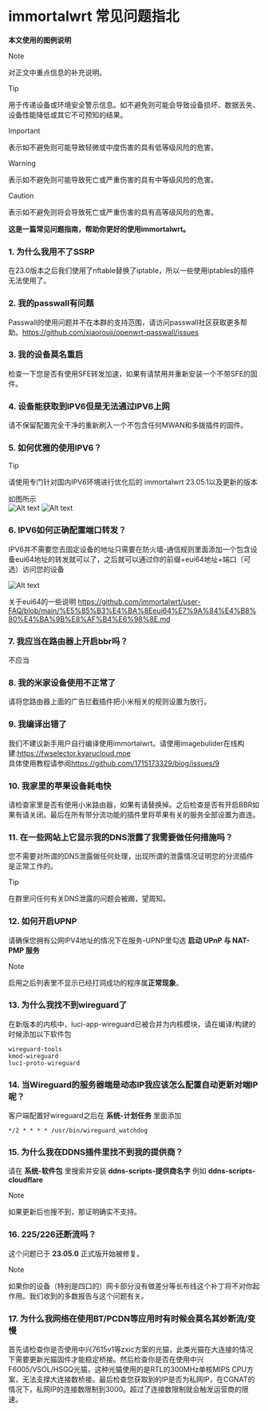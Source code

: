 # immortalwrt 常见问题指北
**本文使用的图例说明**
> [!NOTE]
> 对正文中重点信息的补充说明。

> [!TIP]
> 用于传递设备或环境安全警示信息。如不避免则可能会导致设备损坏、数据丢失、设备性能降低或其它不可预知的结果。

> [!IMPORTANT]
> 表示如不避免则可能导致轻微或中度伤害的具有低等级风险的危害。

> [!WARNING]
> 表示如不避免则可能导致死亡或严重伤害的具有中等级风险的危害。

> [!CAUTION]
> 表示如不避免则将会导致死亡或严重伤害的具有高等级风险的危害。


**这是一篇常见问题指南，帮助你更好的使用immortalwrt。**


### 1. 为什么我用不了SSRP

在23.0版本之后我们使用了nftable替换了iptable，所以一些使用iptables的插件无法使用了。

### 2. 我的passwall有问题

Passwall的使用问题并不在本群的支持范围，请访问passwall社区获取更多帮助。<https://github.com/xiaorouji/openwrt-passwall/issues>

### 3. 我的设备莫名重启

检查一下您是否有使用SFE转发加速，如果有请禁用并重新安装一个不带SFE的固件。

### 4. 设备能获取到IPV6但是无法通过IPV6上网

请不保留配置完全干净的重新刷入一个不包含任何MWAN和多拨插件的固件。

### 5. 如何优雅的使用IPV6？
> [!TIP]
> 请使用专门针对国内IPV6环境进行优化后的 immortalwrt 23.05.1以及更新的版本

如图所示  
![Alt text](/img/image.png)
![Alt text](/img/image-1.png)
### 6. IPV6如何正确配置端口转发？

IPV6并不需要您去固定设备的地址只需要在防火墙-通信规则里面添加一个包含设备eui64地址的转发就可以了，之后就可以通过你的前缀+eui64地址+端口（可选）访问您的设备

![Alt text](/img/image-2.png)

关于eui64的一些说明 <https://github.com/immortalwrt/user-FAQ/blob/main/%E5%85%B3%E4%BA%8Eeui64%E7%9A%84%E4%B8%80%E4%BA%9B%E8%AF%B4%E6%98%8E.md>

### 7. 我应当在路由器上开启bbr吗？

不应当

### 8. 我的米家设备使用不正常了

请将您路由器上面的广告拦截插件把小米相关的规则设置为放行。

### 9. 我编译出错了

我们不建议新手用户自行编译使用immortalwrt。请使用imagebulider在线构建:<https://fwselector.kyarucloud.moe>   
具体使用教程请参阅<https://github.com/1715173329/blog/issues/9>

### 10. 我家里的苹果设备耗电快

请检查家里是否有使用小米路由器，如果有请替换掉。之后检查是否有开启BBR如果有请关闭。最后在所有带分流功能的插件里将苹果有关的服务全部设置为直连。

### 11. 在一些网站上它显示我的DNS泄露了我需要做任何措施吗？

您不需要对所谓的DNS泄露做任何处理，出现所谓的泄露情况证明您的分流插件是正常工作的。

> [!TIP]
> 在群里问任何有关DNS泄露的问题会被踢，望周知。

### 12. 如何开启UPNP

请确保您拥有公网IPV4地址的情况下在服务-UPNP里勾选 **启动 UPnP 与 NAT-PMP 服务** 

> [!NOTE]
> 启用之后列表里不显示已经打洞成功的程序属**正常现象**。


### 13. 为什么我找不到wireguard了

在新版本的内核中，luci-app-wireguard已被合并为内核模块，请在编译/构建的时候添加以下软件包
```
wireguard-tools
kmod-wireguard
luci-proto-wireguard
```

### 14. 当Wireguard的服务器端是动态IP我应该怎么配置自动更新对端IP呢？

客户端配置好wireguard之后在 **系统-计划任务** 里面添加
```
*/2 * * * * /usr/bin/wireguard_watchdog
```

### 15. 为什么我在DDNS插件里找不到我的提供商？
请在 **系统-软件包**  里搜索并安装 **ddns-scripts-提供商名字** 例如 **ddns-scripts-cloudflare**

> [!NOTE]
> 如果更新后也搜不到，那证明确实不支持。

### 16. 225/226还断流吗？

这个问题已于 **23.05.0** 正式版开始被修复。

> [!NOTE]
> 如果你的设备（特别是四口的）网卡部分没有做差分等长布线这个补丁将不对你起作用。我们收到的多数报告与这个问题有关。

### 17. 为什么我网络在使用BT/PCDN等应用时有时候会莫名其妙断流/变慢

首先请检查你是否使用中兴7615v1等zxic方案的光猫，此类光猫在大连接的情况下需要更新光猫固件才能稳定桥接。然后检查你是否在使用中兴F6005/VSOL/HSGQ光猫，这种光猫使用的是RTL的300MHz单核MIPS CPU方案，无法支撑大连接数桥接。最后检查您获取到的IP是否为私网IP，在CGNAT的情况下，私网IP的连接数限制到3000。超过了连接数限制就会触发运营商的限速。
